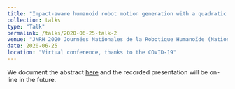```yaml
---
title: "Impact-aware humanoid robot motion generation with a quadratic optimization controller"
collection: talks
type: "Talk"
permalink: /talks/2020-06-25-talk-2
venue: "JNRH 2020 Journées Nationales de la Robotique Humanoïde (National Days on Humanoid Robotics)"
date: 2020-06-25
location: "Virtual conference, thanks to the COVID-19"
---
```


We document the abstract [here](https://jnrh2020.sciencesconf.org/data/program/329216.pdf) and the recorded presentation  will be on-line in the future. 
